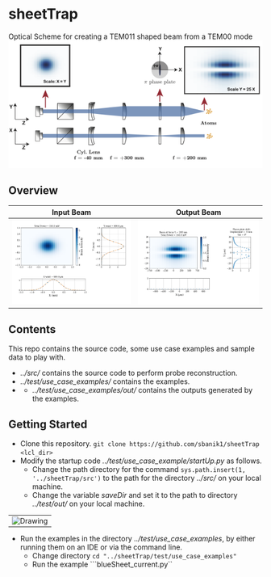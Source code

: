 # sheetTrap
Optical Scheme for creating a TEM011 shaped beam from a TEM00 mode
<img src="/images/opticalScheme.png" alt="Drawing" width="700"/>

## Overview
| Input Beam | Output Beam |
| - | - |
| <img src="/images/GS_inputBeam.png" alt="Drawing" width="400"/> | <img src="/images/GS_final.png" alt="Drawing" width="400"/> |

## Contents
This repo contains the source code, some use case examples and sample data to play with.
- *../src/* contains the source code to perform probe reconstruction.
- *../test/use_case_examples/* contains the examples.
- - *../test/use_case_examples/out/* contains the outputs generated by the examples.


## Getting Started

- Clone this repository. 
```git clone https://github.com/sbanik1/sheetTrap <lcl_dir>```
- Modify the startup code *../test/use_case_example/startUp.py* as follows. 
  - Change the  path directory  for the command ```sys.path.insert(1, '../sheetTrap/src')``` to the path for the directory *../src/* on your local machine.
  - Change the variable *saveDir* and set it to the path to directory *../test/out/* on your local machine.
<table>
<tr>
<td><img src="/images/Installation.png" alt="Drawing" width="700"/> </td>
</tr>
</table>

- Run the examples in the directory *../test/use_case_examples*, by either running them on an IDE or via the command line.
  - Change directory ```cd "../sheetTrap/test/use_case_examples"```
  - Run the example ```blueSheet_current.py``
